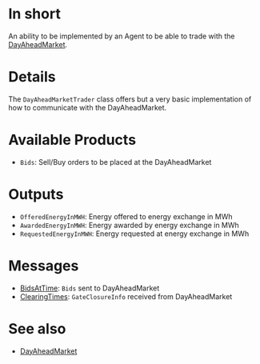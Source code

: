 # In short

An ability to be implemented by an Agent to be able to trade with the [DayAheadMarket](../Agents/DayAheadMarket.md). 

# Details

The `DayAheadMarketTrader` class offers but a very basic implementation of how to communicate with the DayAheadMarket.

# Available Products

* `Bids`: Sell/Buy orders to be placed at the DayAheadMarket

# Outputs

* `OfferedEnergyInMWH`: Energy offered to energy exchange in MWh
* `AwardedEnergyInMWH`: Energy awarded by energy exchange in MWh
* `RequestedEnergyInMWH`: Energy requested at energy exchange in MWh

# Messages

* [BidsAtTime](../Comms/BidsAtTime.md): `Bids` sent to DayAheadMarket
* [ClearingTimes](../Comms/ClearingTimes.md): `GateClosureInfo` received from DayAheadMarket

# See also

* [DayAheadMarket](../Agents/DayAheadMarket.md)
